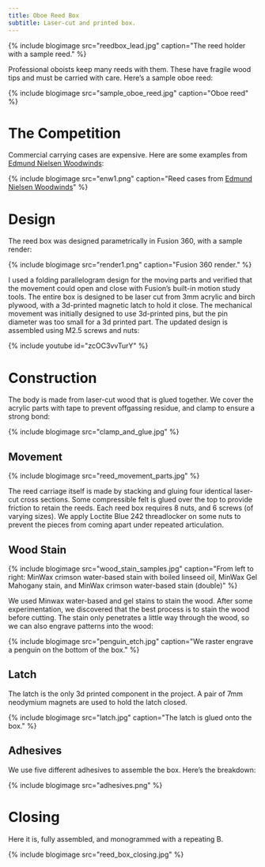 ```yaml
---
title: Oboe Reed Box
subtitle: Laser-cut and printed box.
---
```


{% include blogimage src="reedbox_lead.jpg" caption="The reed holder with a sample reed." %}

Professional oboists keep many reeds with them. These have fragile wood tips and must be carried with care. Here’s a sample oboe reed:

{% include blogimage src="sample_oboe_reed.jpg" caption="Oboe reed" %}

# The Competition

Commercial carrying cases are expensive. Here are some examples from [Edmund Nielsen Woodwinds](https://www.nielsen-woodwinds.com/en/):

{% include blogimage src="enw1.png" caption="Reed cases from [Edmund Nielsen Woodwinds](https://www.nielsen-woodwinds.com/en/)" %}

# Design

The reed box was designed parametrically in Fusion 360, with a sample render:

{% include blogimage src="render1.png" caption="Fusion 360 render." %}

I used a folding parallelogram design for the moving parts and verified that the movement could open and close with Fusion’s built-in motion study tools. The entire box is designed to be laser cut from 3mm acrylic and birch plywood, with a 3d-printed magnetic latch to hold it close. The mechanical movement was initially designed to use 3d-printed pins, but the pin diameter was too small for a 3d printed part. The updated design is assembled using M2.5 screws and nuts:

{% include youtube id="zcOC3vvTurY" %}

# Construction

The body is made from laser-cut wood that is glued together. We cover the acrylic parts with tape to prevent offgassing residue, and clamp to ensure a strong bond:

{% include blogimage src="clamp_and_glue.jpg" %}

## Movement
{% include blogimage src="reed_movement_parts.jpg" %}

The reed carriage itself is made by stacking and gluing four identical laser-cut cross sections. Some compressible felt is glued over the top to provide friction to retain the reeds. Each reed box requires 8 nuts, and 6 screws (of varying sizes). We apply Loctite Blue 242 threadlocker on some nuts to prevent the pieces from coming apart under repeated articulation.

## Wood Stain
{% include blogimage src="wood_stain_samples.jpg" caption="From left to right: MinWax crimson water-based stain with boiled linseed oil, MinWax Gel Mahogany stain, and MinWax crimson water-based stain (double)" %}

We used Minwax water-based and gel stains to stain the wood. After some experimentation, we discovered that the best process is to stain the wood before cutting. The stain only penetrates a little way through the wood, so we can also engrave patterns into the wood:

{% include blogimage src="penguin_etch.jpg" caption="We raster engrave a penguin on the bottom of the box." %}

## Latch
The latch is the only 3d printed component in the project. A pair of 7mm neodymium magnets are used to hold the latch closed.

{% include blogimage src="latch.jpg" caption="The latch is glued onto the box." %}

## Adhesives
We use five different adhesives to assemble the box. Here’s the breakdown:

{% include blogimage src="adhesives.png" %}

# Closing

Here it is, fully assembled, and monogrammed with a repeating B.

{% include blogimage src="reed_box_closing.jpg" %}
